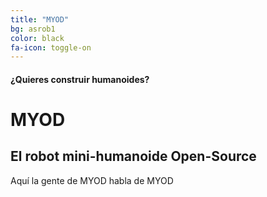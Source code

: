 ```yaml
---
title: "MYOD"
bg: asrob1
color: black
fa-icon: toggle-on
---
```


#### ¿Quieres construir humanoides?

# MYOD

## El robot mini-humanoide Open-Source

Aquí la gente de MYOD habla de MYOD
